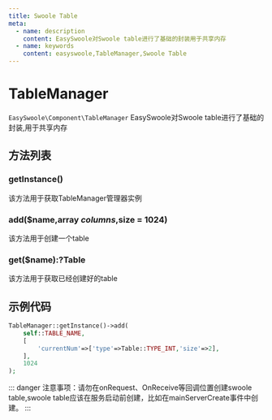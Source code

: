 ```yaml
---
title: Swoole Table
meta:
  - name: description
    content: EasySwoole对Swoole table进行了基础的封装用于共享内存
  - name: keywords
    content: easyswoole,TableManager,Swoole Table
---
```


# TableManager
`EasySwoole\Component\TableManager`
EasySwoole对Swoole table进行了基础的封装,用于共享内存

## 方法列表

### getInstance()
该方法用于获取TableManager管理器实例

### add($name,array $columns,$size = 1024)
该方法用于创建一个table

### get($name):?Table
该方法用于获取已经创建好的table

## 示例代码

```php
TableManager::getInstance()->add(
    self::TABLE_NAME,
    [
        'currentNum'=>['type'=>Table::TYPE_INT,'size'=>2],
    ],
    1024
);
```


::: danger 
注意事项：请勿在onRequest、OnReceive等回调位置创建swoole table,swoole table应该在服务启动前创建，比如在mainServerCreate事件中创建。
:::
